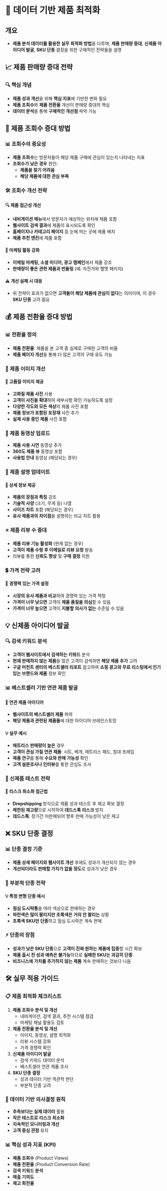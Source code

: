 # 🎯 데이터 기반 제품 최적화

## 개요
- **제품 분석 데이터를 활용한 실무 최적화 방법**을 다루며, **제품 판매량 증대**, **신제품 아이디어 발굴**, **SKU 단종** 결정을 위한 구체적인 전략들을 설명

## 📈 제품 판매량 증대 전략

### 🔍 핵심 개념
- **제품 성과 개선**을 위해 **핵심 지표**에 기반한 변화 필요
- **제품 조회수**와 **제품 전환율** 개선이 판매량 증대의 핵심
- **데이터 분석**을 통해 **구체적인 개선점** 파악 가능

## 👀 제품 조회수 증대 방법

### 📊 조회수의 중요성
- **제품 조회수**는 방문자들이 해당 제품 구매에 관심이 있는지 나타내는 지표
- **조회수가 낮은 경우** 원인:
  - **제품을 찾기 어려움**
  - **해당 제품에 대한 관심 부족**

### 🛠️ 조회수 개선 전략

#### 🔍 제품 접근성 개선
- **내비게이션 메뉴**에서 방문자가 예상하는 위치에 제품 포함
- **웹사이트 검색 결과**에 제품이 표시되도록 확인
- **홈페이지나 카테고리 페이지** 등 눈에 띄는 곳에 제품 배치
- **제품 추천 엔진**에 제품 포함

#### 📢 마케팅 활동 강화
- **이메일 마케팅, 소셜 미디어, 광고 캠페인**에서 제품 강조
- **판매량이 좋은 관련 제품과 번들링** (예: 자전거와 헬멧 패키지)

#### ⚠️ 개선 실패 시 대응
- 위 전략이 효과가 없으면 **고객들이 해당 제품에 관심이 없다**는 의미이며, 이 경우 **SKU 단종** 고려 필요

## 💰 제품 전환율 증대 방법

### 📊 전환율 정의
- **제품 전환율**: 제품을 본 고객 중 실제로 구매한 고객의 비율
- **제품 페이지 개선**을 통해 더 많은 고객의 구매 유도 가능

### 📸 제품 이미지 개선

#### 🎯 고품질 이미지 제공
- **고화질 제품 사진** 사용
- **고객이 사진을 확대**하여 세부사항 확인 가능하도록 설정
- **다양한 각도와 모든 색상**의 제품 사진 포함
- **제품 정보가 포함된 포장재** 사진 추가
- **실제 사용 중인 제품** 사진 포함

### 🎥 제품 동영상 업로드
- **제품 사용 시연** 동영상 추가
- **360도 제품 뷰** 동영상 포함  
- **사용법 안내** 동영상 (해당되는 경우)

### 📝 제품 설명 업데이트

#### 🔸 상세 정보 제공
- **제품의 장점과 특징** 강조
- **기술적 사양** (크기, 무게 등) 나열
- **사이즈 차트** 포함 (해당되는 경우)
- **유사 제품과의 차이점**을 설명하는 비교 차트 활용

### ⭐ 제품 리뷰 수 증대
- **제품 리뷰 기능 활성화** (현재 없는 경우)
- **고객이 제품 수령 후 이메일로 리뷰 요청** 발송
- 리뷰를 통한 **신뢰도 향상** 및 **구매 결정** 지원

### 💲 가격 전략 고려

#### 🎯 경쟁력 있는 가격 설정
- **시장의 유사 제품과 비교**하여 경쟁력 있는 가격 책정
- **가격이 너무 낮으면** 고객이 **제품 품질을 의심**할 수 있음
- **가격이 너무 높으면** 고객이 **지불할 의사가 없는** 수준일 수 있음

## 💡 신제품 아이디어 발굴

### 🔍 검색 키워드 분석
- **고객이 웹사이트에서 검색하는 키워드** 분석
- **현재 판매하지 않는 제품**을 많은 고객이 검색하면 **해당 제품 추가** 고려
- **구글 머천트 센터의 베스트셀러 리포트** 참고하여 **쇼핑 광고와 무료 리스팅에서 인기 있는 브랜드와 제품** 정보 확인

### 📊 베스트셀러 기반 연관 제품 발굴

#### 🎯 연관 제품 아이디어
- **웹사이트의 베스트셀러 제품** 파악
- **해당 제품과 관련된 제품들**에 대한 아이디어 브레인스토밍

#### 💡 실무 예시
- **매트리스 판매량이 높은** 경우
- **고객이 관심 가질 연관 제품**: 시트, 베개, 매트리스 패드, 침대 프레임
- **제품 연구**를 통해 **수요와 판매 가능성** 확인
- **고객 설문조사나 인터뷰**를 통한 관심도 조사

### 🚀 신제품 테스트 전략

#### 🔸 리스크 최소화 접근법
- **Dropshipping** 방식으로 제품 성과 테스트 후 재고 확보 결정
- **제한된 재고량**으로 시작하여 **데드스톡 리스크** 방지
- **데드스톡**: 장기간 미판매되어 향후 판매 가능성이 낮은 재고

## ❌ SKU 단종 결정

### 📊 단종 결정 기준
- **제품 상세 페이지와 웹사이트 개선** 후에도 성과가 개선되지 않는 경우
- **개선되더라도 판매할 가치가 없을 정도**로 성과가 낮은 경우

### 🎯 부분적 단종 전략

#### 💡 특정 변형 단종 예시
- **점심 도시락통**을 여러 색상으로 판매하는 경우
- **파란색은 많이 팔리지만 초록색은 거의 안 팔리는** 상황
- **초록색 SKU만 단종**하고 점심 도시락은 계속 판매

### ⚡ 단종의 장점
- **성과가 낮은 SKU 단종**으로 **고객이 진짜 원하는 제품에 집중**할 시간 확보
- **제품 출시 전 성과 예측은 불가능**하므로 **실패한 SKU는 과감히 단종**
- **비즈니스에 가치를 추가하지 않는 제품** 계속 판매하는 것보다 나음

## 🛠️ 실무 적용 가이드

### 📋 제품 최적화 체크리스트
1. **제품 조회수 분석 및 개선**
   - 내비게이션, 검색 결과, 추천 시스템 점검
   - 마케팅 채널 활용도 검토
2. **제품 전환율 분석 및 개선**  
   - 이미지, 동영상, 설명 최적화
   - 리뷰 시스템 강화
   - 가격 경쟁력 확인
3. **신제품 아이디어 발굴**
   - 검색 키워드 데이터 분석
   - 베스트셀러 연관 제품 조사
4. **SKU 단종 결정**
   - 성과 데이터 기반 객관적 판단
   - 부분적 단종 고려

### 🎯 데이터 기반 의사결정 원칙
- **추측보다는 실제 데이터** 활용
- **작은 테스트로 리스크 최소화**
- **지속적인 모니터링과 개선**
- **고객 중심 관점** 유지

### 📊 핵심 성과 지표 (KPI)
- **제품 조회수** (Product Views)
- **제품 전환율** (Product Conversion Rate) 
- **검색 키워드 분석**
- **매출 기여도**
- **재고 회전율**
